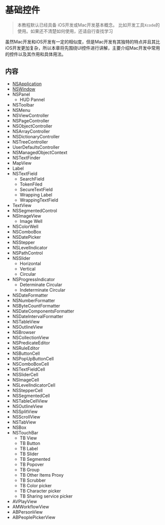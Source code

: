 # 基础控件   
> 本教程默认已经具备 iOS开发或Mac开发基本概念。 比如开发工具`Xcode`的使用。如果还不清楚如何使用，还请自行查找学习   


 


虽然Mac开发和iOS开发有一定的相似度，但是Mac开发有其独特的特点并且其比iOS开发更加复杂，所以本章将先围绕UI控件进行讲解，主要介绍Mac开发中常用的控件以及其作用和具体用法。  

## 内容     
* [NSApplication](Section1/part1.md)  
* [NSWindow](Section1/part2.md)  
* NSPanel
    * HUD Pannel  
* NSToolbar
* NSMenu 
* NSViewController
* NSPageController  
* NSObjectController
* NSArrayController
* NSDictionaryController
* NSTreeController
* UserDefaultsController
* NSManagedObjectContext
* NSTextFinder
* MapView  
* Label  
* NSTextField  
    * SearchField  
    * TokenFiled  
    * SecureTextField
    * Wrapping Label 
    * WrappingTextField 
* TextView
* NSSegmentedControl  
* NSImageView 
    * Image Well
* NSColorWell
* NSComboBox 
* NSDatePicker  
* NSStepper  
* NSLevelIndicator
* NSPathControl  
* NSSlider  
    * Horizontal  
    * Vertical  
    * Circular  
* NSProgressIndicator  
    * Determinate Circular 
    * Indeterminate Circular  
* NSDateFormatter  
* NSNumberFormatter
* NSByteCountFormatter 
* NSDateComponentsFormatter  
* NSDateIntervalFormatter 
* NSTableView
* NSOutlineView 
* NSBrowser
* NSCollectionView 
* NSPredicateEditor
* NSRuleEditor
* NSButtonCell
* NSPopUpButtonCell
* NSComboBoxCell
* NSTextFieldCell
* NSSliderCell
* NSImageCell
* NSLevelIndicatorCell
* NSStepperCell
* NSSegmentedCell
* NSTableCellView
* NSOutlineView
* NSSplitView
* NSScrollView
* NSTabView
* NSBox
* NSTouchBar  
    * TB View
    * TB Button  
    * TB Label  
    * TB Slider  
    * TB Segmented 
    * TB Popover  
    * TB Group
    * TB Other Items Proxy  
    * TB Scrubber 
    * TB Color picker  
    * TB Character picker 
    * TB Sharing service picker  
* AVPlayView  
* AMWorkflowView  
* ABPersonView
* ABPeoplePickerView  
